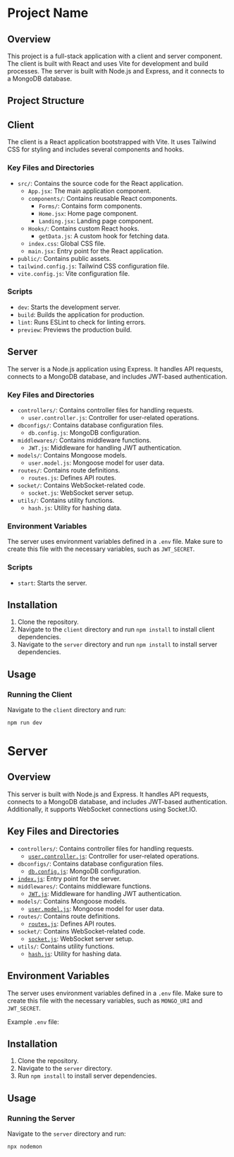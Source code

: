 # Project Name

## Overview

This project is a full-stack application with a client and server component. The client is built with React and uses Vite for development and build processes. The server is built with Node.js and Express, and it connects to a MongoDB database.

## Project Structure

## Client

The client is a React application bootstrapped with Vite. It uses Tailwind CSS for styling and includes several components and hooks.

### Key Files and Directories

- `src/`: Contains the source code for the React application.
  - `App.jsx`: The main application component.
  - `components/`: Contains reusable React components.
    - `Forms/`: Contains form components.
    - `Home.jsx`: Home page component.
    - `Landing.jsx`: Landing page component.
  - `Hooks/`: Contains custom React hooks.
    - `getData.js`: A custom hook for fetching data.
  - `index.css`: Global CSS file.
  - `main.jsx`: Entry point for the React application.
- `public/`: Contains public assets.
- `tailwind.config.js`: Tailwind CSS configuration file.
- `vite.config.js`: Vite configuration file.

### Scripts

- `dev`: Starts the development server.
- `build`: Builds the application for production.
- `lint`: Runs ESLint to check for linting errors.
- `preview`: Previews the production build.

## Server

The server is a Node.js application using Express. It handles API requests, connects to a MongoDB database, and includes JWT-based authentication.

### Key Files and Directories

- `controllers/`: Contains controller files for handling requests.
  - `user.controller.js`: Controller for user-related operations.
- `dbconfigs/`: Contains database configuration files.
  - `db.config.js`: MongoDB configuration.
- `middlewares/`: Contains middleware functions.
  - `JWT.js`: Middleware for handling JWT authentication.
- `models/`: Contains Mongoose models.
  - `user.model.js`: Mongoose model for user data.
- `routes/`: Contains route definitions.
  - `routes.js`: Defines API routes.
- `socket/`: Contains WebSocket-related code.
  - `socket.js`: WebSocket server setup.
- `utils/`: Contains utility functions.
  - `hash.js`: Utility for hashing data.

### Environment Variables

The server uses environment variables defined in a `.env` file. Make sure to create this file with the necessary variables, such as `JWT_SECRET`.

### Scripts

- `start`: Starts the server.

## Installation

1. Clone the repository.
2. Navigate to the `client` directory and run `npm install` to install client dependencies.
3. Navigate to the `server` directory and run `npm install` to install server dependencies.

## Usage

### Running the Client

Navigate to the `client` directory and run:

```sh
npm run dev
```

# Server

## Overview

This server is built with Node.js and Express. It handles API requests, connects to a MongoDB database, and includes JWT-based authentication. Additionally, it supports WebSocket connections using Socket.IO.

## Key Files and Directories

- `controllers/`: Contains controller files for handling requests.
  - [`user.controller.js`](controllers/user.controller.js): Controller for user-related operations.
- `dbconfigs/`: Contains database configuration files.
  - [`db.config.js`](dbconfigs/db.config.js): MongoDB configuration.
- [`index.js`](index.js): Entry point for the server.
- `middlewares/`: Contains middleware functions.
  - [`JWT.js`](middlewares/JWT.js): Middleware for handling JWT authentication.
- `models/`: Contains Mongoose models.
  - [`user.model.js`](models/user.model.js): Mongoose model for user data.
- `routes/`: Contains route definitions.
  - [`routes.js`](routes/routes.js): Defines API routes.
- `socket/`: Contains WebSocket-related code.
  - [`socket.js`](socket/socket.js): WebSocket server setup.
- `utils/`: Contains utility functions.
  - [`hash.js`](utils/hash.js): Utility for hashing data.

## Environment Variables

The server uses environment variables defined in a `.env` file. Make sure to create this file with the necessary variables, such as `MONGO_URI` and `JWT_SECRET`.

Example `.env` file:

## Installation

1. Clone the repository.
2. Navigate to the `server` directory.
3. Run `npm install` to install server dependencies.

## Usage

### Running the Server

Navigate to the `server` directory and run:

```sh
npx nodemon
```
